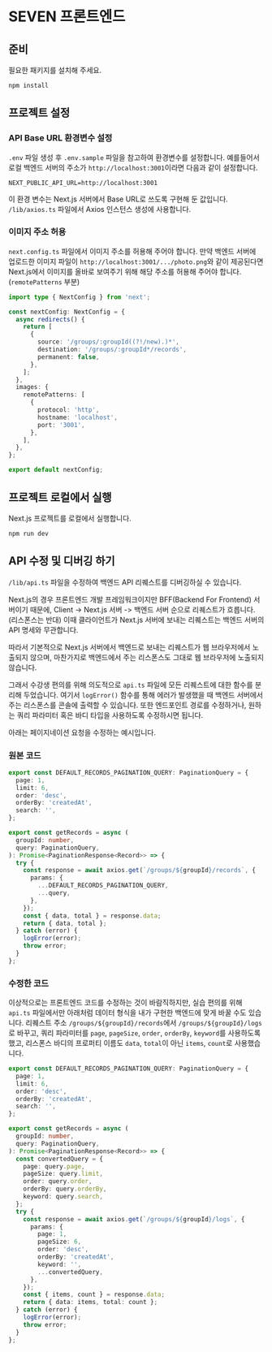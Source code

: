 # SEVEN 프론트엔드

## 준비

필요한 패키지를 설치해 주세요.

```bash
npm install
```

## 프로젝트 설정

### API Base URL 환경변수 설정

`.env` 파일 생성 후 `.env.sample` 파일을 참고하여 환경변수를 설정합니다.
예를들어서 로컬 백엔드 서버의 주소가 `http://localhost:3001`이라면 다음과 같이 설정합니다.

```
NEXT_PUBLIC_API_URL=http://localhost:3001
```

이 환경 변수는 Next.js 서버에서 Base URL로 쓰도록 구현해 둔 값입니다. `/lib/axios.ts` 파일에서 Axios 인스턴스 생성에 사용합니다.

### 이미지 주소 허용

`next.config.ts` 파일에서 이미지 주소를 허용해 주어야 합니다.
만약 백엔드 서버에 업로드한 이미지 파일이 `http://localhost:3001/.../photo.png`와 같이 제공된다면 Next.js에서 이미지를 올바로 보여주기 위해 해당 주소를 허용해 주어야 합니다. (`remotePatterns` 부분)

```ts
import type { NextConfig } from 'next';

const nextConfig: NextConfig = {
  async redirects() {
    return [
      {
        source: '/groups/:groupId((?!/new).)*',
        destination: '/groups/:groupId*/records',
        permanent: false,
      },
    ];
  },
  images: {
    remotePatterns: [
      {
        protocol: 'http',
        hostname: 'localhost',
        port: '3001',
      },
    ],
  },
};

export default nextConfig;
```

## 프로젝트 로컬에서 실행

Next.js 프로젝트를 로컬에서 실행합니다.

```bash
npm run dev
```

## API 수정 및 디버깅 하기

`/lib/api.ts` 파일을 수정하여 백엔드 API 리퀘스트를 디버깅하실 수 있습니다.

Next.js의 경우 프론트엔드 개발 프레임워크이지만 BFF(Backend For Frontend) 서버이기 때문에,
Client -> Next.js 서버 -> 백엔드 서버 순으로 리퀘스트가 흐릅니다. (리스폰스는 반대)
이때 클라이언트가 Next.js 서버에 보내는 리퀘스트는 백엔드 서버의 API 명세와 무관합니다.

따라서 기본적으로 Next.js 서버에서 백엔드로 보내는 리퀘스트가 웹 브라우저에서 노출되지 않으며, 마찬가지로 백엔드에서 주는 리스폰스도 그대로 웹 브라우저에 노출되지 않습니다.

그래서 수강생 편의를 위해 의도적으로 `api.ts` 파일에 모든 리퀘스트에 대한 함수를 분리해 두었습니다.
여기서 `logError()` 함수를 통해 에러가 발생했을 때 백엔드 서버에서 주는 리스폰스를 콘솔에 출력할 수 있습니다.
또한 엔드포인트 경로를 수정하거나, 원하는 쿼리 파라미터 혹은 바디 타입을 사용하도록 수정하시면 됩니다.

아래는 페이지네이션 요청을 수정하는 예시입니다.

### 원본 코드

```ts
export const DEFAULT_RECORDS_PAGINATION_QUERY: PaginationQuery = {
  page: 1,
  limit: 6,
  order: 'desc',
  orderBy: 'createdAt',
  search: '',
};

export const getRecords = async (
  groupId: number,
  query: PaginationQuery,
): Promise<PaginationResponse<Record>> => {
  try {
    const response = await axios.get(`/groups/${groupId}/records`, {
      params: {
        ...DEFAULT_RECORDS_PAGINATION_QUERY,
        ...query,
      },
    });
    const { data, total } = response.data;
    return { data, total };
  } catch (error) {
    logError(error);
    throw error;
  }
};
```

### 수정한 코드

이상적으로는 프론트엔드 코드를 수정하는 것이 바람직하지만,
실습 편의를 위해 `api.ts` 파일에서만
아래처럼 데이터 형식을 내가 구현한 백엔드에 맞게 바꿀 수도 있습니다.
리퀘스트 주소 `/groups/${groupId}/records`에서 `/groups/${groupId}/logs`로 바꾸고, 쿼리 파라미터를 `page`, `pageSize`, `order`, `orderBy`, `keyword`를 사용하도록 했고, 리스폰스 바디의 프로퍼티 이름도 `data`, `total`이 아닌 `items`, `count`로 사용했습니다.

```ts
export const DEFAULT_RECORDS_PAGINATION_QUERY: PaginationQuery = {
  page: 1,
  limit: 6,
  order: 'desc',
  orderBy: 'createdAt',
  search: '',
};

export const getRecords = async (
  groupId: number,
  query: PaginationQuery,
): Promise<PaginationResponse<Record>> => {
  const convertedQuery = {
    page: query.page,
    pageSize: query.limit,
    order: query.order,
    orderBy: query.orderBy,
    keyword: query.search,
  };
  try {
    const response = await axios.get(`/groups/${groupId}/logs`, {
      params: {
        page: 1,
        pageSize: 6,
        order: 'desc',
        orderBy: 'createdAt',
        keyword: '',
        ...convertedQuery,
      },
    });
    const { items, count } = response.data;
    return { data: items, total: count };
  } catch (error) {
    logError(error);
    throw error;
  }
};
```
